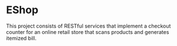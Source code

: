 # EShop
This project consists of RESTful services that implement a checkout counter for an online retail store that scans products and generates itemized bill.
